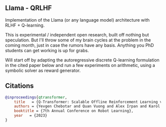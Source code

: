 ## Llama - QRLHF

Implementation of the Llama (or any language model) architecture with RLHF + Q-learning.

This is experimental / independent open research, built off nothing but speculation. But I'll throw some of my brain cycles at the problem in the coming month, just in case the rumors have any basis. Anything you PhD students can get working is up for grabs.

Will start off by adapting the autoregressive discrete Q-learning formulation in the cited paper below and run a few experiments on arithmetic, using a symbolic solver as reward generator.

## Citations

```bibtex
@inproceedings{qtransformer,
    title   = {Q-Transformer: Scalable Offline Reinforcement Learning via Autoregressive Q-Functions},
    authors = {Yevgen Chebotar and Quan Vuong and Alex Irpan and Karol Hausman and Fei Xia and Yao Lu and Aviral Kumar and Tianhe Yu and Alexander Herzog and Karl Pertsch and Keerthana Gopalakrishnan and Julian Ibarz and Ofir Nachum and Sumedh Sontakke and Grecia Salazar and Huong T Tran and Jodilyn Peralta and Clayton Tan and Deeksha Manjunath and Jaspiar Singht and Brianna Zitkovich and Tomas Jackson and Kanishka Rao and Chelsea Finn and Sergey Levine},
    booktitle = {7th Annual Conference on Robot Learning},
    year   = {2023}
}
```